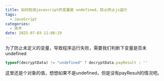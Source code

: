 ```yaml
---
title: 如何检测javascript的变量是 undefined，防止终止js运行
tags:
  - JavaScript
categories:
  - 技术
date: 2025-07-03 11:08:29
---
```


为了防止未定义的变量，导致程序运行失败，需要我们判断下变量是否未undefined

```js
typeof(decryptData) != "undefined" ? decryptData.payResult : ''
```

这里还是个对象的值，想想如果不是undefined，但是没有payResult的情况吧。

